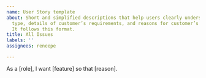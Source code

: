 ```yaml
---
name: User Story template
about: Short and simplified descriptions that help users clearly understand the user
  type, details of customer’s requirements, and reasons for customer’s requirements.
  It follows this format.
title: All Issues
labels: ''
assignees: reneepe

---
```


As a [role], I want [feature] so that [reason].
